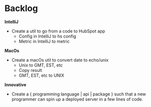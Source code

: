 # Backlog

**IntelliJ**
- Create a util to go from a code to HubSpot app
  - Config in IntelliJ to  hs config
  - Metric in IntelliJ to metric

**MacOs**
- Create a macOs util to convert date to echo/unix 
  - Unix to GMT, EST, etc
  - Copy result
  - GMT, EST, etc to UNIX

**Innovative**
- Create a { programming language | api | package } such that a new programmer can spin up a deployed server in a few lines of code.

